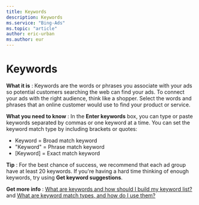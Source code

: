 ```yaml
---
title: Keywords
description: Keywords
ms.service: "Bing-Ads"
ms.topic: "article"
author: eric-urban
ms.author: eur
---
```


# Keywords

**What it is** : Keywords are the words or phrases you associate with your ads so potential customers searching the web can find your ads. To connect your ads with the right audience, think like a shopper. Select the words and phrases that an online customer would use to find your product or service.

**What you need to know** : In the **Enter keywords** box, you can type or paste keywords separated by commas or one keyword at a time. You can set the keyword match type by including brackets or quotes:
- Keyword = Broad match keyword
- "Keyword" = Phrase match keyword
- [Keyword] = Exact match keyword

**Tip** : For the best chance of success, we recommend that each ad group have at least 20 keywords. If you're having a hard time thinking of enough keywords, try using **Get keyword suggestions**.

**Get more info** :  [What are keywords and how should I build my keyword list?](../hlp_BA_CONC_AboutKW.md) and [What are keyword match types, and how do I use them?](../hlp_BA_CONC_MatchOptions.md)


